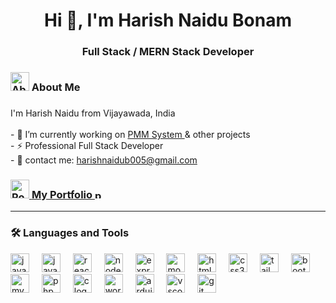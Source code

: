 
<h1 align="center">Hi 👋, I'm Harish Naidu Bonam</h1>
<h3 align="center">Full Stack / MERN Stack Developer</h3>


###

<div  align="left">
<h3>
<img src="https://github-production-user-asset-6210df.s3.amazonaws.com/99854022/282250917-f81f7475-1d4e-4c50-b897-6700b4e6ba61.png"  alt="About_Me"  height="30"  /> About Me
</h3>
 </div>
 
###

<p align="left"> I'm Harish Naidu from Vijayawada, India <br><br>- 🔭 I’m currently working on <a href="https://pharma-medical-management-system.vercel.app/"> PMM System </a> & other projects <br> - ⚡ Professional Full Stack Developer
 <br> - 📧 contact me: <a href="mailto:harishnaidub005@gmail.com "> harishnaidub005@gmail.com </a> </p>


<div  align="left">
<h3>
<a href="https://portfolio-website-react-eta.vercel.app/" target="_blank" > <img src="https://github-production-user-asset-6210df.s3.amazonaws.com/99854022/282248825-3eaa8c6b-fcbf-45de-9242-ee133d207ad3.png"  alt="Portfolio"  height="30"  /> 
 <stong> My Portfolio <img src="https://github-production-user-asset-6210df.s3.amazonaws.com/99854022/282251352-7447c788-e1c6-463e-ab4b-c567bd9554d4.png"  alt="protfolio_link"  height="14"  /> </stong> </a>
</h3>
 </div>


<hr> 



###
<h3 align="left">🛠 Languages and Tools</h3>
<div align="left">
 <img src="https://cdn.jsdelivr.net/gh/devicons/devicon/icons/java/java-original.svg" height="30" alt="java logo"  />
  <img width="12" />
  <img src="https://cdn.jsdelivr.net/gh/devicons/devicon/icons/javascript/javascript-original.svg" height="30" alt="javascript logo"  />
  <img width="12" />
  <img src="https://cdn.jsdelivr.net/gh/devicons/devicon/icons/react/react-original.svg" height="30" alt="react logo"  />
  <img width="12" />
  <img src="https://cdn.jsdelivr.net/gh/devicons/devicon/icons/nodejs/nodejs-original.svg" height="30" alt="nodejs logo"  />
  <img width="12" />
  <img src="https://www.vectorlogo.zone/logos/expressjs/expressjs-icon.svg" alt="express"  height="30" >
  <img width="12" />
  <img src="https://cdn.iconscout.com/icon/free/png-512/free-mongodb-3-1175138.png" alt="mongodb"  height="30"  >
  <img width="12" />
  <img src="https://cdn.jsdelivr.net/gh/devicons/devicon/icons/html5/html5-original.svg" height="30" alt="html5 logo"  />
  <img width="12" />
  <img src="https://cdn.jsdelivr.net/gh/devicons/devicon/icons/css3/css3-original.svg" height="30" alt="css3 logo"   />
  <img width="12" />
  <img src="https://www.vectorlogo.zone/logos/tailwindcss/tailwindcss-icon.svg" height="30"  alt="tailwind" ">
  <img width="12" />
  <img src="https://cdn.jsdelivr.net/gh/devicons/devicon/icons/bootstrap/bootstrap-original.svg" height="30" alt="bootstrap logo"  />
  <img width="12" />
  <img src="https://cdn.jsdelivr.net/gh/devicons/devicon/icons/mysql/mysql-original.svg" height="30" alt="mysql logo"  />
  <img width="12" />
  <img src="https://cdn.jsdelivr.net/gh/devicons/devicon/icons/php/php-original.svg" height="30" alt="php logo"  />
  <img width="12" />
  <img src="https://cdn.jsdelivr.net/gh/devicons/devicon/icons/c/c-original.svg" height="30" alt="c logo"  />
  <img width="12" />
  <img src="https://cdn.jsdelivr.net/gh/devicons/devicon/icons/wordpress/wordpress-original.svg" height="30" alt="wordpress logo"  />
  <img width="12" />
  <img src="https://cdn.jsdelivr.net/gh/devicons/devicon/icons/arduino/arduino-original.svg" height="30" alt="arduino logo"  />
<!--   <img width="12" />
  <img src="https://cdn.jsdelivr.net/gh/devicons/devicon/icons/canva/canva-original.svg" height="30" alt="canva logo"  /> -->
  <img width="12" />
  <img src="https://cdn.jsdelivr.net/gh/devicons/devicon/icons/vscode/vscode-original.svg" height="30" alt="vscode logo"  />
  <img width="12" />
  <img src="https://cdn.jsdelivr.net/gh/devicons/devicon/icons/git/git-original.svg" height="30" alt="git logo"  />
</div>

###
<!-- 
<h3 align="left">🔥   My Stats :</h3>

###

<div align="center">
  <img src="https://streak-stats.demolab.com?user=maurodesouza&locale=en&mode=daily&theme=dark&hide_border=false&border_radius=5&order=3" height="220" alt="streak graph"  />
</div>

###  -->

